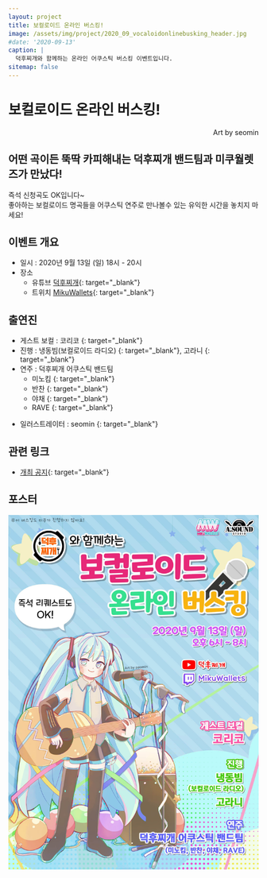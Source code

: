 ```yaml
---
layout: project
title: 보컬로이드 온라인 버스킹!
image: /assets/img/project/2020_09_vocaloidonlinebusking_header.jpg
#date: '2020-09-13'
caption: |
  덕후찌개와 함께하는 온라인 어쿠스틱 버스킹 이벤트입니다.
sitemap: false
---
```


# 보컬로이드 온라인 버스킹!
<p style="text-align: right;">Art by seomin</p>

## 어떤 곡이든 뚝딱 카피해내는 덕후찌개 밴드팀과 미쿠월렛즈가 만났다!

즉석 신청곡도 OK입니다~  
좋아하는 보컬로이드 명곡들을 어쿠스틱 연주로 만나볼수 있는 유익한 시간을 놓치지 마세요!

## 이벤트 개요
- 일시 : 2020년 9월 13일 (일) 18시 - 20시
- 장소
  - 유튜브 [<i class="fab fa-youtube"></i> 덕후찌개](https://www.youtube.com/channel/UCM3KUmsrRb01wwNUBJaVOag){: target="_blank"}
  - 트위치 [<i class="fab fa-twitch"></i> MikuWallets](https://www.twitch.tv/mikuwallets/){: target="_blank"}

## 출연진
* 게스트 보컬 : 코리코 [<i class="fab fa-twitter"></i>](https://twitter.com/corico_yurideer){: target="_blank"}
* 진행 : 냉동빔(보컬로이드 라디오) [<i class="fab fa-twitter"></i>](https://twitter.com/kdb9262){: target="_blank"}, 고라니 [<i class="fab fa-twitter"></i>](https://twitter.com/Raindeer_2){: target="_blank"}
* 연주 : 덕후찌개 어쿠스틱 밴드팀
  - 미노킴 [<i class="fab fa-twitter"></i>](https://twitter.com/minhoh521){: target="_blank"}
  - 반찬 [<i class="fab fa-twitter"></i>](https://twitter.com/cksgur4897){: target="_blank"}
  - 야채 [<i class="fab fa-twitter"></i>](https://twitter.com/yachae030){: target="_blank"}
  - RAVE [<i class="fab fa-twitter"></i>](https://twitter.com/folrave){: target="_blank"}

- 일러스트레이터 : seomin [<i class="fab fa-twitter"></i>](https://twitter.com/xseomin){: target="_blank"}

## 관련 링크
- [개최 공지](https://twitter.com/MikuWallets/status/1303669887118655488){: target="_blank"}

## 포스터
![poster](/assets/img/project/2020_09_vocaloidonlinebusking_poster.jpg)